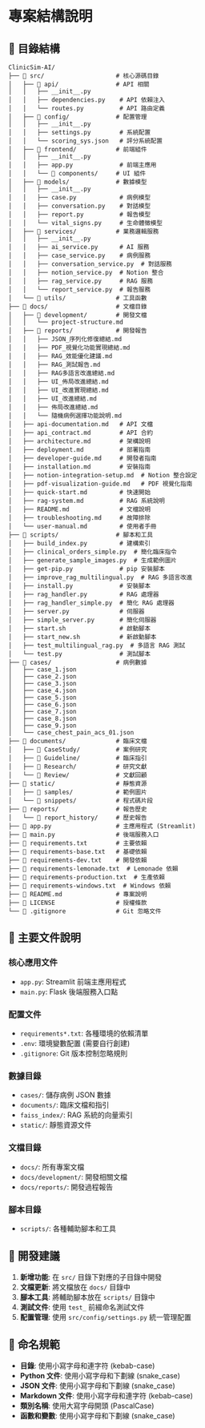 # 專案結構說明

## 📁 目錄結構

```
ClinicSim-AI/
├── 📁 src/                    # 核心源碼目錄
│   ├── 📁 api/                # API 相關
│   │   ├── __init__.py
│   │   ├── dependencies.py    # API 依賴注入
│   │   └── routes.py          # API 路由定義
│   ├── 📁 config/             # 配置管理
│   │   ├── __init__.py
│   │   ├── settings.py        # 系統配置
│   │   └── scoring_sys.json   # 評分系統配置
│   ├── 📁 frontend/           # 前端組件
│   │   ├── __init__.py
│   │   ├── app.py             # 前端主應用
│   │   └── 📁 components/     # UI 組件
│   ├── 📁 models/             # 數據模型
│   │   ├── __init__.py
│   │   ├── case.py            # 病例模型
│   │   ├── conversation.py    # 對話模型
│   │   ├── report.py          # 報告模型
│   │   └── vital_signs.py     # 生命體徵模型
│   ├── 📁 services/           # 業務邏輯服務
│   │   ├── __init__.py
│   │   ├── ai_service.py      # AI 服務
│   │   ├── case_service.py    # 病例服務
│   │   ├── conversation_service.py  # 對話服務
│   │   ├── notion_service.py  # Notion 整合
│   │   ├── rag_service.py     # RAG 服務
│   │   └── report_service.py  # 報告服務
│   └── 📁 utils/              # 工具函數
├── 📁 docs/                   # 文檔目錄
│   ├── 📁 development/        # 開發文檔
│   │   └── project-structure.md
│   ├── 📁 reports/            # 開發報告
│   │   ├── JSON_序列化修復總結.md
│   │   ├── PDF_視覺化功能實現總結.md
│   │   ├── RAG_效能優化建議.md
│   │   ├── RAG_測試報告.md
│   │   ├── RAG多語言改進總結.md
│   │   ├── UI_佈局改進總結.md
│   │   ├── UI_改進實現總結.md
│   │   ├── UI_改進總結.md
│   │   ├── 佈局改進總結.md
│   │   └── 隨機病例選擇功能說明.md
│   ├── api-documentation.md   # API 文檔
│   ├── api_contract.md        # API 合約
│   ├── architecture.md        # 架構說明
│   ├── deployment.md          # 部署指南
│   ├── developer-guide.md     # 開發者指南
│   ├── installation.md        # 安裝指南
│   ├── notion-integration-setup.md  # Notion 整合設定
│   ├── pdf-visualization-guide.md   # PDF 視覺化指南
│   ├── quick-start.md         # 快速開始
│   ├── rag-system.md          # RAG 系統說明
│   ├── README.md              # 文檔說明
│   ├── troubleshooting.md     # 故障排除
│   └── user-manual.md         # 使用者手冊
├── 📁 scripts/                # 腳本和工具
│   ├── build_index.py         # 建構索引
│   ├── clinical_orders_simple.py  # 簡化臨床指令
│   ├── generate_sample_images.py  # 生成範例圖片
│   ├── get-pip.py             # pip 安裝腳本
│   ├── improve_rag_multilingual.py  # RAG 多語言改進
│   ├── install.py             # 安裝腳本
│   ├── rag_handler.py         # RAG 處理器
│   ├── rag_handler_simple.py  # 簡化 RAG 處理器
│   ├── server.py              # 伺服器
│   ├── simple_server.py       # 簡化伺服器
│   ├── start.sh               # 啟動腳本
│   ├── start_new.sh           # 新啟動腳本
│   ├── test_multilingual_rag.py  # 多語言 RAG 測試
│   └── test.py                # 測試腳本
├── 📁 cases/                  # 病例數據
│   ├── case_1.json
│   ├── case_2.json
│   ├── case_3.json
│   ├── case_4.json
│   ├── case_5.json
│   ├── case_6.json
│   ├── case_7.json
│   ├── case_8.json
│   ├── case_9.json
│   └── case_chest_pain_acs_01.json
├── 📁 documents/              # 臨床文檔
│   ├── 📁 CaseStudy/          # 案例研究
│   ├── 📁 Guideline/          # 臨床指引
│   ├── 📁 Research/           # 研究文獻
│   └── 📁 Review/             # 文獻回顧
├── 📁 static/                 # 靜態資源
│   ├── 📁 samples/            # 範例圖片
│   └── 📁 snippets/           # 程式碼片段
├── 📁 reports/                # 報告歷史
│   └── 📁 report_history/     # 歷史報告
├── 📄 app.py                  # 主應用程式 (Streamlit)
├── 📄 main.py                 # 後端服務入口
├── 📄 requirements.txt        # 主要依賴
├── 📄 requirements-base.txt   # 基礎依賴
├── 📄 requirements-dev.txt    # 開發依賴
├── 📄 requirements-lemonade.txt  # Lemonade 依賴
├── 📄 requirements-production.txt  # 生產依賴
├── 📄 requirements-windows.txt  # Windows 依賴
├── 📄 README.md               # 專案說明
├── 📄 LICENSE                 # 授權條款
└── 📄 .gitignore              # Git 忽略文件
```

## 🔧 主要文件說明

### 核心應用文件
- `app.py`: Streamlit 前端主應用程式
- `main.py`: Flask 後端服務入口點

### 配置文件
- `requirements*.txt`: 各種環境的依賴清單
- `.env`: 環境變數配置 (需要自行創建)
- `.gitignore`: Git 版本控制忽略規則

### 數據目錄
- `cases/`: 儲存病例 JSON 數據
- `documents/`: 臨床文檔和指引
- `faiss_index/`: RAG 系統的向量索引
- `static/`: 靜態資源文件

### 文檔目錄
- `docs/`: 所有專案文檔
- `docs/development/`: 開發相關文檔
- `docs/reports/`: 開發過程報告

### 腳本目錄
- `scripts/`: 各種輔助腳本和工具

## 🚀 開發建議

1. **新增功能**: 在 `src/` 目錄下對應的子目錄中開發
2. **文檔更新**: 將文檔放在 `docs/` 目錄中
3. **腳本工具**: 將輔助腳本放在 `scripts/` 目錄中
4. **測試文件**: 使用 `test_` 前綴命名測試文件
5. **配置管理**: 使用 `src/config/settings.py` 統一管理配置

## 📝 命名規範

- **目錄**: 使用小寫字母和連字符 (kebab-case)
- **Python 文件**: 使用小寫字母和下劃線 (snake_case)
- **JSON 文件**: 使用小寫字母和下劃線 (snake_case)
- **Markdown 文件**: 使用小寫字母和連字符 (kebab-case)
- **類別名稱**: 使用大寫字母開頭 (PascalCase)
- **函數和變數**: 使用小寫字母和下劃線 (snake_case)
